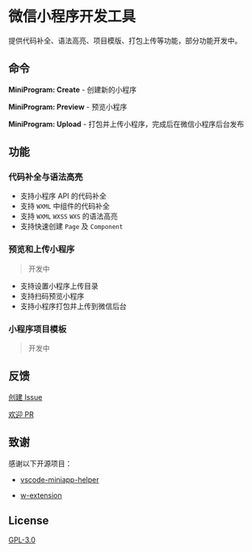 # 微信小程序开发工具

提供代码补全、语法高亮、项目模版、打包上传等功能，部分功能开发中。

## 命令

**MiniProgram: Create** - 创建新的小程序

**MiniProgram: Preview** - 预览小程序

**MiniProgram: Upload** - 打包并上传小程序，完成后在微信小程序后台发布


## 功能

### 代码补全与语法高亮

- 支持小程序 API 的代码补全
- 支持 `WXML` 中组件的代码补全
- 支持 `WXML` `WXSS` `WXS` 的语法高亮
- 支持快速创建 `Page` 及 `Component`

### 预览和上传小程序

> 开发中

- 支持设置小程序上传目录
- 支持扫码预览小程序
- 支持小程序打包并上传到微信后台

### 小程序项目模板

> 开发中

## 反馈

[创建 Issue](https://github.com/overtrue/vscode-miniapp-helper/issues)

[欢迎 PR](https://github.com/overtrue/vscode-miniapp-helper/pulls)

## 致谢

感谢以下开源项目：

- [vscode-miniapp-helper](https://github.com/overtrue/vscode-miniapp-helper)

- [w-extension](https://github.com/masterZSH/w-extension)

## License

[GPL-3.0](https://github.com/crazyurus/miniprogram-vscode-extension/blob/master/LICENSE)